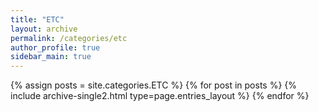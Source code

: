 ```yaml
---
title: "ETC"
layout: archive
permalink: /categories/etc
author_profile: true
sidebar_main: true
---
```


{% assign posts = site.categories.ETC %}
{% for post in posts %} {% include archive-single2.html type=page.entries_layout %} {% endfor %}